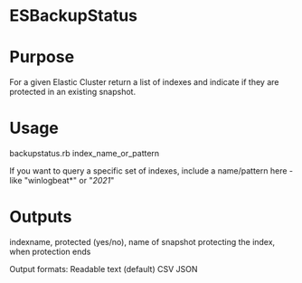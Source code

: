 # ESBackupStatus
# Purpose 
For a given Elastic Cluster return a list of indexes and indicate if they are protected in an existing snapshot. 

# Usage
backupstatus.rb index_name_or_pattern 

If you want to query a specific set of indexes, include a name/pattern here - like "winlogbeat*" or "*2021*"

# Outputs 
indexname, protected (yes/no), name of snapshot protecting the index, when protection ends

Output formats: 
   Readable text (default)
   CSV
   JSON

